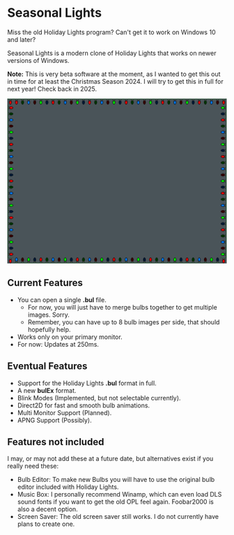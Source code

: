 # Seasonal Lights

Miss the old Holiday Lights program? Can't get it to work on Windows 10 and later?

Seasonal Lights is a modern clone of Holiday Lights that works on newer versions of Windows.

**Note:** This is very beta software at the moment, as I wanted to get this out in time for at least the Christmas Season 2024. I will try to get this in full for next year! Check back in 2025.

![Screenshot of Seasonal Lights](screenshot.png "Screenshot")

## Current Features

- You can open a single **.bul** file. 
  - For now, you will just have to merge bulbs together to get multiple images. Sorry.
  - Remember, you can have up to 8 bulb images per side, that should hopefully help.
- Works only on your primary monitor.
- For now: Updates at 250ms.

## Eventual Features 

- Support for the Holiday Lights **.bul** format in full.
- A new **bulEx** format.
- Blink Modes (Implemented, but not selectable currently).
- Direct2D for fast and smooth bulb animations.
- Multi Monitor Support (Planned).
- APNG Support (Possibly).

## Features not included

I may, or may not add these at a future date, but alternatives exist if you really need these:

- Bulb Editor: To make new Bulbs you will have to use the original bulb editor included with Holiday Lights.
- Music Box: I personally recommend Winamp, which can even load DLS sound fonts if you want to get the old OPL feel again. Foobar2000 is also a decent option.
- Screen Saver: The old screen saver still works. I do not currently have plans to create one.
